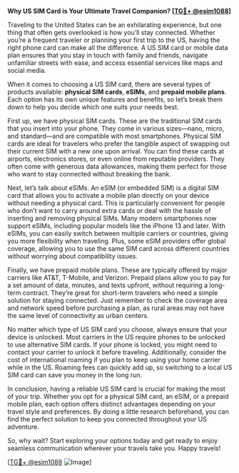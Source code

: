**Why US SIM Card is Your Ultimate Travel Companion? [[TG💪+ @esim1088](https://t.me/s/esim1088)]**

Traveling to the United States can be an exhilarating experience, but one thing that often gets overlooked is how you’ll stay connected. Whether you’re a frequent traveler or planning your first trip to the US, having the right phone card can make all the difference. A US SIM card or mobile data plan ensures that you stay in touch with family and friends, navigate unfamiliar streets with ease, and access essential services like maps and social media.

When it comes to choosing a US SIM card, there are several types of products available: **physical SIM cards**, **eSIMs**, and **prepaid mobile plans**. Each option has its own unique features and benefits, so let’s break them down to help you decide which one suits your needs best.

First up, we have physical SIM cards. These are the traditional SIM cards that you insert into your phone. They come in various sizes—nano, micro, and standard—and are compatible with most smartphones. Physical SIM cards are ideal for travelers who prefer the tangible aspect of swapping out their current SIM with a new one upon arrival. You can find these cards at airports, electronics stores, or even online from reputable providers. They often come with generous data allowances, making them perfect for those who want to stay connected without breaking the bank.

Next, let’s talk about eSIMs. An eSIM (or embedded SIM) is a digital SIM card that allows you to activate a mobile plan directly on your device without needing a physical card. This is particularly convenient for people who don’t want to carry around extra cards or deal with the hassle of inserting and removing physical SIMs. Many modern smartphones now support eSIMs, including popular models like the iPhone 13 and later. With eSIMs, you can easily switch between multiple carriers or countries, giving you more flexibility when traveling. Plus, some eSIM providers offer global coverage, allowing you to use the same SIM card across different countries without worrying about compatibility issues.

Finally, we have prepaid mobile plans. These are typically offered by major carriers like AT&T, T-Mobile, and Verizon. Prepaid plans allow you to pay for a set amount of data, minutes, and texts upfront, without requiring a long-term contract. They’re great for short-term travelers who need a simple solution for staying connected. Just remember to check the coverage area and network speed before purchasing a plan, as rural areas may not have the same level of connectivity as urban centers.

No matter which type of US SIM card you choose, always ensure that your device is unlocked. Most carriers in the US require phones to be unlocked to use alternative SIM cards. If your phone is locked, you might need to contact your carrier to unlock it before traveling. Additionally, consider the cost of international roaming if you plan to keep using your home carrier while in the US. Roaming fees can quickly add up, so switching to a local US SIM card can save you money in the long run.

In conclusion, having a reliable US SIM card is crucial for making the most of your trip. Whether you opt for a physical SIM card, an eSIM, or a prepaid mobile plan, each option offers distinct advantages depending on your travel style and preferences. By doing a little research beforehand, you can find the perfect solution to keep you connected throughout your US adventure.

So, why wait? Start exploring your options today and get ready to enjoy seamless communication wherever your travels take you. Happy travels!

[[TG💪+ @esim1088](https://t.me/s/esim1088) ![Image](https://i.postimg.cc/Y0z9fWf4/image.png)]